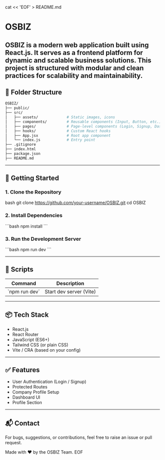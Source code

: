 cat << 'EOF' > README.md
# OSBIZ

**OSBIZ** is a modern web application built using React.js. It serves as a frontend platform for dynamic and scalable business solutions. This project is structured with modular and clean practices for scalability and maintainability.
---

## 📁 Folder Structure

```bash
OSBIZ/
├── public/
├── src/
│   ├── assets/             # Static images, icons
│   ├── components/         # Reusable components (Input, Button, etc.)
│   ├── pages/              # Page-level components (Login, Signup, Dashboard, Profile Section)
│   ├── hooks/              # Custom React hooks
│   ├── App.jsx             # Root app component
│   └── index.js            # Entry point
├── .gitignore
├── index.html
├── package.json
├── README.md
```

---

## 🚀 Getting Started

### 1. Clone the Repository

bash
git clone https://github.com/your-username/OSBIZ.git
cd OSBIZ


### 2. Install Dependencies

\`\`\`bash
npm install
\`\`\`

### 3. Run the Development Server

\`\`\`bash
npm run dev
\`\`\`

---

## 🔧 Scripts

| Command         | Description                       |
|----------------|-----------------------------------|
| \`npm run dev\`   | Start dev server (Vite)           |


---

## 📦 Tech Stack

- React.js
- React Router
- JavaScript (ES6+)
- Tailwind CSS (or plain CSS)
- Vite / CRA (based on your config)

---

## ✅ Features

- User Authentication (Login / Signup)
- Protected Routes
- Company Profile Setup
- Dashboard UI
- Profile Section

---

## 📬 Contact

For bugs, suggestions, or contributions, feel free to raise an issue or pull request.

Made with ❤️ by the OSBIZ Team.
EOF
